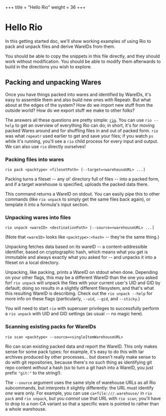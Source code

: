 +++
title = "Hello Rio"
weight = 36
+++

Hello Rio
=========

In this getting started doc, we'll show working examples
of using Rio to pack and unpack files and derive WareIDs from them.

You should be able to copy the snippets in this file directly,
and they should work without modification.
You should be able to modify them afterwards to build in the
directions you wish to explore.


Packing and unpacking Wares
---------------------------

Once you have things packed into wares and identified by WareIDs, it's easy to assemble them and also build new ones with Repeatr.
But what about at the edges of the system?
How do we import new stuff from the outside world?
How do we export stuff we make to other folks?

The answers all these questions are pretty simple: [`rio`](/tools/rio).
You can use `rio --help` to get an overview of everything Rio can do;
in short, it's for moving packed Wares around and for shuffling files in and out of packed form.
`rio` was what `repeatr` used earlier to get and save your files; if you watch
`ps` while it's running, you'll see a `rio` child process for every input and output.
We can also use `rio` directly ourselves!

### Packing files into wares

`rio pack <packtype> <filesetPath> [--target=<warehouseURL> ...]`

Packing turns a fileset -- any ol' directory full of files -- into a packed form,
and if a target warehouse is specified, uploads the packed data there.

This command returns a WareID on stdout.  You can easily pipe this to other
commands (like `rio unpack` to simply get the same files back again), or
template it into a formula's input section.

### Unpacking wares into files

`rio unpack <wareID> <destinationPath> [--source=<warehouseURL> ...]`

(Note that `<wareID>` looks like `<packtype>:<hash>` -- they're the same thing.)

Unpacking fetches data based on its wareID -- a content-addressible identifier,
based on cryptographic hash, which means what you get is immutable and always
exactly what you asked for -- and unpacks it into a fileset on a local directory.

Unpacking, like packing, prints a WareID on stdout when done.  Depending on your
other flags, this may be a different WareID than the one you asked for!
`rio unpack` will unpack the files with your current user's UID and GID by default;
doing so results in a slightly different filesystem, and that's what this resulting
WareID is describing.  Check out the `rio unpack --help` for more info on these
flags (particularly, `--uid`, `--gid`, and `--sticky`.)

You will need to start `rio` with superuser privileges to successfully perform
a `rio unpack` with UID and GID settings (as usual -- no magic here).

### Scanning existing packs for WareIDs

`rio scan <packtype> --source=<singleItemWarehouseURL>`

Rio can scan existing packed data and report the WareID.
This only makes sense for some pack types:
for example, it's easy to do this with tar archives produced by other processes...
but doesn't really make sense to do with git repositories,
because there's no such thing as identifying git repo content *without* a hash
(so to turn a git hash into a WareID, you just prefix `"git:"` to the string!).

The `--source` argument uses the same style of warehouse URLs as all Rio subcommands,
but interprets it slightly differently: the URL must identify *one* ware only.
For example, you can use `ca+file:///.warehouse/` in `rio pack` and `rio unpack`,
but you *cannot* use that URL with `rio scan`; you'll have to drop to a non-CA
variant so that a specific ware is pointed to rather than a whole warehouse.
